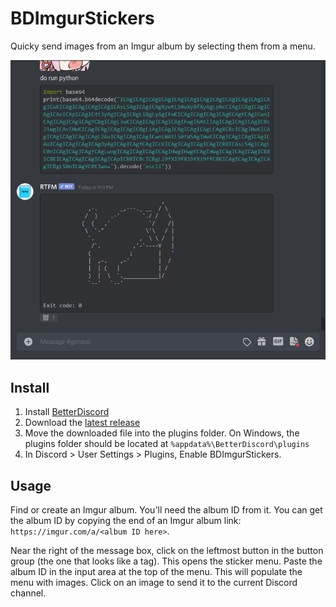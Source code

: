 # BDImgurStickers

Quicky send images from an Imgur album by selecting them from a menu.

![BGImgurStickers Demo](./demo.gif)

## Install

1. Install [BetterDiscord](https://rauenzi.github.io/BetterDiscordApp/)
2. Download the [latest release](https://github.com/jasonliang-dev/bd-imgur-stickers/releases/download/v0.0.7/imgur-stickers.plugin.js)
3. Move the downloaded file into the plugins folder. On Windows, the plugins folder should be located at `%appdata%\BetterDiscord\plugins`
4. In Discord > User Settings > Plugins, Enable BDImgurStickers.

## Usage

Find or create an Imgur album. You'll need the album ID from it. You
can get the album ID by copying the end of an Imgur album link:
`https://imgur.com/a/<album ID here>`.

Near the right of the message box, click on the leftmost button in the
button group (the one that looks like a tag). This opens the sticker
menu. Paste the album ID in the input area at the top of the
menu. This will populate the menu with images. Click on an image to
send it to the current Discord channel.
